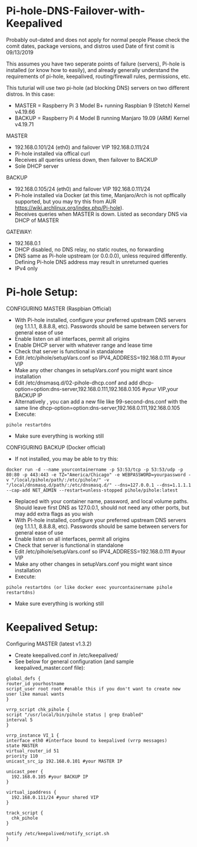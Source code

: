 # Pi-hole-DNS-Failover-with-Keepalived
Probably out-dated and does not apply for normal people
Please check the comit dates, package versions, and distros used
Date of first comit is 09/13/2019

This assumes you have two seperate points of failure (servers), Pi-hole is installed (or know how to easily), and already generally understand the requirements of pi-hole, keepalived, routing/firewall rules, permissions, etc.

This tuturial will use two pi-hole (ad blocking DNS) servers on two different distros. In this case:
  - MASTER = Raspberry Pi 3 Model B+ running Raspbian 9 (Stetch) Kernel v4.19.66
  - BACKUP = Raspberry Pi 4 Model B running Manjaro 19.09 (ARM) Kernel v4.19.71
  
MASTER
  - 192.168.0.101/24 (eth0) and failover VIP 192.168.0.111/24
  - Pi-hole installed via offical curl
  - Receives all queries unless down, then failover to BACKUP
  - Sole DHCP server
  
BACKUP
  - 192.168.0.105/24 (eth0) and failover VIP 192.168.0.111/24
  - Pi-hole installed via Docker (at this time, Manjaro/Arch is not opffically supported, but you may try this from AUR https://wiki.archlinux.org/index.php/Pi-hole).
  - Receives queries when MASTER is down. Listed as secondary DNS via DHCP of MASTER
  
GATEWAY:
  - 192.168.0.1
  - DHCP disabled, no DNS relay, no static routes, no forwarding
  - DNS same as Pi-hole upstream (or 0.0.0.0), unless required differently. Defining Pi-hole DNS address may result in unreturned queries
  - IPv4 only

# Pi-hole Setup:
CONFIGURING MASTER (Raspbian Official)
  - With Pi-hole installed, configure your preferred upstream DNS servers (eg 1.1.1.1, 8.8.8.8, etc). Passwords should be same between servers for general ease of use
  - Enable listen on all interfaces, permit all origins
  - Enable DHCP server with whatever range and lease time
  - Check that server is functional in standalone
  - Edit /etc/pihole/setupVars.conf so IPV4_ADDRESS=192.168.0.111 #your VIP
  - Make any other changes in setupVars.conf you might want since installation
  - Edit /etc/dnsmasq.d/02-pihole-dhcp.conf and add dhcp-option=option:dns-server,192.168.0.111,192.168.0.105 #your VIP,your BACKUP IP
  - Alternatively , you can add a new file like 99-second-dns.conf with the same line dhcp-option=option:dns-server,192.168.0.111,192.168.0.105
  - Execute:
  ```
  pihole restartdns
  ```
  - Make sure everything is working still
  
CONFIGURING BACKUP (Docker official)
  - If not installed, you may be able to try this: 
  ```
  docker run -d --name yourcontainername -p 53:53/tcp -p 53:53/udp -p 80:80 -p 443:443 -e TZ="America/Chicago" -e WEBPASSWORD=yourpassword -v "/local/pihole/path/:/etc/pihole/" -v "/local/dnsmasq.d/path/:/etc/dnsmasq.d/" --dns=127.0.0.1 --dns=1.1.1.1 --cap-add NET_ADMIN --restart=unless-stopped pihole/pihole:latest
  ```
  - Replaced with your container name, password, and local volume paths. Should leave first DNS as 127.0.0.1, should not need any other ports, but may add extra flags as you wish
  - With Pi-hole installed, configure your preferred upstream DNS servers (eg 1.1.1.1, 8.8.8.8, etc). Passwords should be same between servers for general ease of use
  - Enable listen on all interfaces, permit all origins
  - Check that server is functional in standalone
  - Edit /etc/pihole/setupVars.conf so IPV4_ADDRESS=192.168.0.111 #your VIP
  - Make any other changes in setupVars.conf you might want since installation
  - Execute:
  ```
  pihole restartdns (or like docker exec yourcontainername pihole restartdns)
  ```
  - Make sure everything is working still
  
# Keepalived Setup:
Configuring MASTER (latest v1.3.2)
  - Create keepalived.conf in /etc/keepalived/
  - See below for general configuration (and sample keepalived_master.conf file):
  ```
global_defs {
  router_id yourhostname
  script_user root root #enable this if you don't want to create new user like manual wants
}

vrrp_script chk_pihole {
  script "/usr/local/bin/pihole status | grep Enabled"
  interval 5
}

vrrp_instance VI_1 {
  interface eth0 #interface bound to keepalived (vrrp messages)
  state MASTER
  virtual_router_id 51
  priority 110
  unicast_src_ip 192.168.0.101 #your MASTER IP

  unicast_peer {
    192.168.0.105 #your BACKUP IP
  }

  virtual_ipaddress {
    192.168.0.111/24 #your shared VIP
  }

  track_script {
    chk_pihole
  }

  notify /etc/keepalived/notify_script.sh
}
  ```

